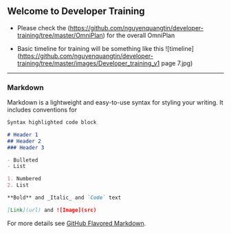 ## Welcome to Developer Training

- Please check the (https://github.com/nguyenquangtin/developer-training/tree/master/OmniPlan) for the overall OmniPlan

- Basic timeline for training will be something like this
![timeline](https://github.com/nguyenquangtin/developer-training/tree/master/images/Developer_training_v1 page 7.jpg)

---------------------------------------------------------------------

### Markdown

Markdown is a lightweight and easy-to-use syntax for styling your writing. It includes conventions for

```markdown
Syntax highlighted code block

# Header 1
## Header 2
### Header 3

- Bulleted
- List

1. Numbered
2. List

**Bold** and _Italic_ and `Code` text

[Link](url) and ![Image](src)
```

For more details see [GitHub Flavored Markdown](https://guides.github.com/features/mastering-markdown/).
